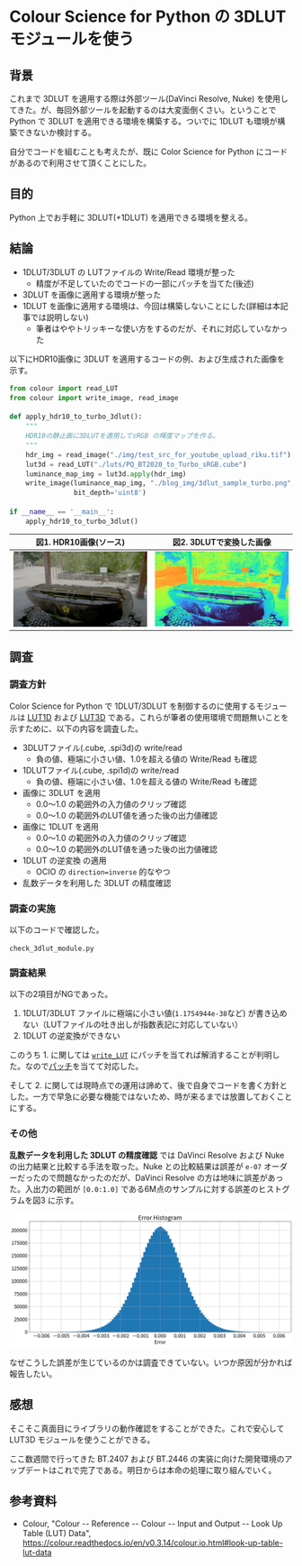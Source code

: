 # Colour Science for Python の 3DLUT モジュールを使う

## 背景

これまで 3DLUT を適用する際は外部ツール(DaVinci Resolve, Nuke) を使用してきた。が、毎回外部ツールを起動するのは大変面倒くさい。ということで Python で 3DLUT を適用できる環境を構築する。ついでに 1DLUT も環境が構築できないか検討する。

自分でコードを組むことも考えたが、既に Color Science for Python にコードがあるので利用させて頂くことにした。

## 目的

Python 上でお手軽に 3DLUT(+1DLUT) を適用できる環境を整える。

## 結論

* 1DLUT/3DLUT の LUTファイルの Write/Read 環境が整った
  * 精度が不足していたのでコードの一部にパッチを当てた(後述)
* 3DLUT を画像に適用する環境が整った
* 1DLUT を画像に適用する環境は、今回は構築しないことにした(詳細は本記事では説明しない)
  * 筆者はややトリッキーな使い方をするのだが、それに対応していなかった

以下にHDR10画像に 3DLUT を適用するコードの例、および生成された画像を示す。

```python
from colour import read_LUT
from colour import write_image, read_image

def apply_hdr10_to_turbo_3dlut():
    """
    HDR10の静止画に3DLUTを適用してsRGB の輝度マップを作る。
    """
    hdr_img = read_image("./img/test_src_for_youtube_upload_riku.tif")
    lut3d = read_LUT("./luts/PQ_BT2020_to_Turbo_sRGB.cube")
    luminance_map_img = lut3d.apply(hdr_img)
    write_image(luminance_map_img, "./blog_img/3dlut_sample_turbo.png",
                bit_depth='uint8')

if __name__ == '__main__':
    apply_hdr10_to_turbo_3dlut()
```

| 図1. HDR10画像(ソース) | 図2. 3DLUTで変換した画像 |
|:--------------:|:--------------:|
|![a1](./blog_img/test_src_for_youtube_upload_riku.png) | ![a2](./blog_img/3dlut_sample_turbo.png) |


## 調査

### 調査方針

Color Science for Python で 1DLUT/3DLUT を制御するのに使用するモジュールは [LUT1D](https://colour.readthedocs.io/en/v0.3.14/generated/colour.LUT1D.html#colour.LUT1D) および [LUT3D](https://colour.readthedocs.io/en/v0.3.14/generated/colour.LUT3D.html#colour.LUT3D) である。これらが筆者の使用環境で問題無いことを示すために、以下の内容を調査した。

* 3DLUTファイル(.cube, .spi3d)の write/read
  * 負の値、極端に小さい値、1.0を超える値の Write/Read も確認
* 1DLUTファイル(.cube, .spi1d)の write/read
  * 負の値、極端に小さい値、1.0を超える値の Write/Read も確認
* 画像に 3DLUT を適用
  * 0.0～1.0 の範囲外の入力値のクリップ確認
  * 0.0～1.0 の範囲外のLUT値を通った後の出力値確認
* 画像に 1DLUT を適用
  * 0.0～1.0 の範囲外の入力値のクリップ確認
  * 0.0～1.0 の範囲外のLUT値を通った後の出力値確認
* 1DLUT の逆変換 の適用
  * OCIO の `direction=inverse` 的なやつ
* 乱数データを利用した 3DLUT の精度確認

### 調査の実施

以下のコードで確認した。

`check_3dlut_module.py`

### 調査結果

以下の2項目がNGであった。

1. 1DLUT/3DLUT ファイルに極端に小さい値(`1.1754944e-38`など) が書き込めない（LUTファイルの吐き出しが指数表記に対応していない）
2. 1DLUT の逆変換ができない

このうち 1. に関しては [`write_LUT`](https://colour.readthedocs.io/en/v0.3.14/generated/colour.write_LUT.html#colour.write_LUT) にパッチを当てれば解消することが判明した。なので[パッチ](https://github.com/toru-ver4/docker/tree/develop/python_environment/patches)を当てて対応した。

そして 2. に関しては現時点での運用は諦めて、後で自身でコードを書く方針とした。一方で早急に必要な機能ではないため、時が来るまでは放置しておくことにする。

### その他

**乱数データを利用した 3DLUT の精度確認** では DaVinci Resolve および Nuke の出力結果と比較する手法を取った。Nuke との比較結果は誤差が `e-07` オーダーだったので問題なかったのだが、DaVinci Resolve の方は地味に誤差があった。入出力の範囲が `[0.0:1.0]` である6M点のサンプルに対する誤差のヒストグラムを図3 に示す。

![b1](./blog_img/ErrorHistogram.png)

なぜこうした誤差が生じているのかは調査できていない。いつか原因が分かれば報告したい。

## 感想

そこそこ真面目にライブラリの動作確認をすることができた。これで安心して LUT3D モジュールを使うことができる。

ここ数週間で行ってきた BT.2407 および BT.2446 の実装に向けた開発環境のアップデートはこれで完了である。明日からは本命の処理に取り組んでいく。

## 参考資料

* Colour, "Colour -- Reference -- Colour -- Input and Output -- Look Up Table (LUT) Data", https://colour.readthedocs.io/en/v0.3.14/colour.io.html#look-up-table-lut-data